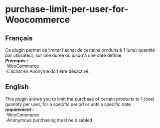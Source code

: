 # purchase-limit-per-user-for-Woocommerce
## Français

Ce plugin permet de limiter l'achat de certains produits à 1 (une) quantité par utilisateur, sur une durée ou jusqu'à une date definie.  
**_Prérequis :_**  
-WooCommerce  
-L'achat en Anonyme doit être désactivé.  

## English

This plugin allows you to limit the purchase of certain products to 1 (one) quantity per user, for a specific period or until a specific date.  
**_requirement :_**  
-WooCommerce  
-Anonymous purchasing must be disabled.  
